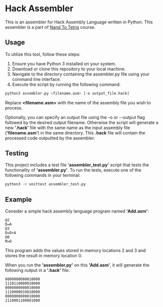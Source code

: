 # Hack Assembler

This is an assembler for Hack Assembly Language written in Python. This assembler is a part of [Nand To Tetris](https://www.nand2tetris.org/) course.

## Usage

To utilize this tool, follow these steps:

1. Ensure you have Python 3 installed on your system.
2. Download or clone this repository to your local machine.
3. Navigate to the directory containing the assembler.py file using your command line interface.
4. Execute the script by running the following command:

```bash
python3 assembler.py <filename.asm> [-o output_file.hack]
```

Replace **<filename.asm>** with the name of the assembly file you wish to process.

Optionally, you can specify an output file using the -o or --output flag followed by the desired output filename. Otherwise the script will generate a new **'.hack'** file with the same name as the input assembly file (**'filename.asm'**) in the same directory. This **.hack** file will contain the processed code outputted by the assembler.

## Testing

This project includes a test file **'assembler_test.py'** script that tests the functionality of **'assembler.py'**.
To run the tests, execute one of the following commands in your terminal:

```bash
python3 -m unittest assembler_test.py
```

## Example

Consider a simple hack assembly language program named **'Add.asm'**:

```
@2
D=A
@3
D=D+A
@0
M=D
```

This program adds the values stored in memory locations 2 and 3 and stores the result in memory location 0.

When you run the **'assembler.py'** on this **'Add.asm'**, it will generate the following output in a **'.hack'** file:

```
0000000000010000
1110110000010000
0000000000010000
1110000010010000
0000000000010000
1110001100001000
```
